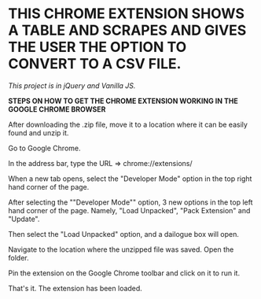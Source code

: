 # THIS CHROME EXTENSION SHOWS A TABLE AND SCRAPES AND GIVES THE USER THE OPTION TO CONVERT TO A CSV FILE.

*This project is in jQuery and Vanilla JS.*



**STEPS ON HOW TO GET THE CHROME EXTENSION WORKING IN THE GOOGLE CHROME BROWSER**

After downloading the .zip file, move it to a location where it can be easily found and unzip it.

Go to Google Chrome.

In the address bar, type the URL => chrome://extensions/

When a new tab opens, select the "Developer Mode" option in the top right hand corner of the page.

After selecting the ""Developer Mode"" option, 3 new options in the top left hand corner of the page. Namely, "Load Unpacked", "Pack Extension" and "Update".

Then select the "Load Unpacked" option, and a dailogue box will open.

Navigate to the location where the unzipped file was saved. Open the folder.

Pin the extension on the Google Chrome toolbar and click on it to run it.

That's it. The extension has been loaded.
